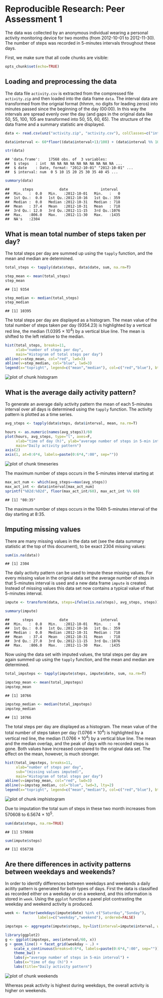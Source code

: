 # Reproducible Research: Peer Assessment 1

The data was collected by an anonymous individual wearing a personal activity monitoring device for two months
(from 2012-10-01 to 2012-11-30). 
The number of steps was recorded in 5-minutes intervals throughout these days.

First, we make sure that all code chunks are visible:

```r
opts_chunk$set(echo=TRUE)
```

## Loading and preprocessing the data

The data file `activity.csv` is extracted from the compressed file `activity.zip` and then loaded into the data frame `data`.
The interval data are transformed from the orignial format (hhmm, no digits for leading zeros) 
into minutes passed since the beginning of the day (00:00).
In this way the intervals are spread evenly over the day 
(and gaps in the original data like 50, 55, 100, 105 are transformed into 50, 55, 60, 65).
The structure of the data frame and a summary statistic are displayed.

```r
data <- read.csv(unz("activity.zip", "activity.csv"), colClasses=c("integer", "Date", "integer"))

data$interval <- 60*floor((data$interval+1)/100) + (data$interval %% 100)

str(data)
```

```
## 'data.frame':	17568 obs. of  3 variables:
##  $ steps   : int  NA NA NA NA NA NA NA NA NA NA ...
##  $ date    : Date, format: "2012-10-01" "2012-10-01" ...
##  $ interval: num  0 5 10 15 20 25 30 35 40 45 ...
```

```r
summary(data)
```

```
##      steps            date               interval   
##  Min.   :  0.0   Min.   :2012-10-01   Min.   :   0  
##  1st Qu.:  0.0   1st Qu.:2012-10-16   1st Qu.: 359  
##  Median :  0.0   Median :2012-10-31   Median : 718  
##  Mean   : 37.4   Mean   :2012-10-31   Mean   : 718  
##  3rd Qu.: 12.0   3rd Qu.:2012-11-15   3rd Qu.:1076  
##  Max.   :806.0   Max.   :2012-11-30   Max.   :1435  
##  NA's   :2304
```


## What is mean total number of steps taken per day?

The total steps per day are summed up using the `tapply` function, and the mean and median are determined.

```r
total_steps <- tapply(data$steps, data$date, sum, na.rm=T)

step_mean <- mean(total_steps)
step_mean
```

```
## [1] 9354
```

```r
step_median <- median(total_steps)
step_median
```

```
## [1] 10395
```

The total steps per day are displayed as a histogram.
The mean value of the total number of steps taken per day (9354.23) is highlighted by a vertical red line, 
the median (1.0395 &times; 10<sup>4</sup>) by a vertical blue line.
The mean is shifted to the left relative to the median.

```r
hist(total_steps, breaks=11, 
     xlab="number of steps per day", 
     main="Histogram of total steps per day")
abline(v=step_mean, col="red", lwd=3)
abline(v=step_median, col="blue", lwd=3)
legend(x="topright", legend=c("mean","median"), col=c("red","blue"), bty="n", lwd=3)
```

![plot of chunk histogram](figure/histogram.png) 


## What is the average daily activity pattern?

To generate an average daily activity pattern the mean of each 5-minutes interval over all days is determined using the `tapply` function. 
The activity pattern is plotted as a time series.

```r
avg_steps <- tapply(data$steps, data$interval, mean, na.rm=T)

hours <- as.numeric(names(avg_steps))/60
plot(hours, avg_steps, type="l", axes=F,
     xlab="time of day (h)", ylab="average number of steps in 5-min interval",
     main="Daily activity pattern")
axis(2)
axis(1, at=0:6*4, labels=paste(0:6*4,":00", sep=""))
```

![plot of chunk timeseries](figure/timeseries.png) 

The maximum number of steps occurs in the 5-minutes interval starting at

```r
max_act_num <- which(avg_steps==max(avg_steps))
max_act_int <- data$interval[max_act_num]
sprintf("%02d:%02d", floor(max_act_int/60), max_act_int %% 60)
```

```
## [1] "08:35"
```

The maximum number of steps occurs in the 104th 5-minutes interval of the day 
starting at 8:35.

## Imputing missing values
There are many missing values in the data set (see the data summary statistic at the top of this document), to be exact 2304 
missing values:

```r
sum(is.na(data))
```

```
## [1] 2304
```

The daily activity pattern can be used to impute these missing values. For every missing value in the orignial data set 
the average number of steps in that 5-minutes interval is used and a new data frame `impute` is created. 
Instead of missing values this data set now contains a typical value of that 5-minutes interval.

```r
impute <- transform(data, steps=ifelse(is.na(steps), avg_steps, steps))

summary(impute)
```

```
##      steps            date               interval   
##  Min.   :  0.0   Min.   :2012-10-01   Min.   :   0  
##  1st Qu.:  0.0   1st Qu.:2012-10-16   1st Qu.: 359  
##  Median :  0.0   Median :2012-10-31   Median : 718  
##  Mean   : 37.4   Mean   :2012-10-31   Mean   : 718  
##  3rd Qu.: 27.0   3rd Qu.:2012-11-15   3rd Qu.:1076  
##  Max.   :806.0   Max.   :2012-11-30   Max.   :1435
```

Now using the data set with imputed values, the total steps per day are again summed up using the `tapply` function, 
and the mean and median are determined.

```r
total_impsteps <- tapply(impute$steps, impute$date, sum, na.rm=T)

impstep_mean <- mean(total_impsteps)
impstep_mean
```

```
## [1] 10766
```

```r
impstep_median <- median(total_impsteps)
impstep_median
```

```
## [1] 10766
```

The total steps per day are displayed as a histogram.
The mean value of the total number of steps taken per day (1.0766 &times; 10<sup>4</sup>) is highlighted by a vertical red line, 
the median (1.0766 &times; 10<sup>4</sup>) by a vertical blue line.
The mean and the median overlap, and the peak of days with no recorded steps is gone.
Both values have increased compared to the original data set. The effect on the mean, however, is much stronger.

```r
hist(total_impsteps, breaks=11, 
     xlab="number of steps per day", 
     sub="(missing values imputed)",
     main="Histogram of total steps per day")
abline(v=impstep_mean, col="red", lwd=3)
abline(v=impstep_median, col="blue", lwd=3, lty=2)
legend(x="topright", legend=c("mean","median"), col=c("red","blue"), bty="n", lwd=3)
```

![plot of chunk imphistogram](figure/imphistogram.png) 

Due to imputation the total sum of steps in these two month increases from 570608 to 6.5674 &times; 10<sup>5</sup>.

```r
sum(data$steps, na.rm=TRUE)
```

```
## [1] 570608
```

```r
sum(impute$steps)
```

```
## [1] 656738
```


## Are there differences in activity patterns between weekdays and weekends?
In order to identify differences between weekdays and weekends a daily acitity pattern is generated for both types of days.
First the data is classified as recorded either on a weekday or on a weekend, and this information is stored in `week`.
Using the `ggplot` function a panel plot contrasting the weekday and weekend activity is produced.


```r
week <- factor(weekdays(impute$date) %in% c("Saturday","Sunday"), 
               labels=c("weekday","weekend"), ordered=FALSE)

impsteps <- aggregate(impute$steps, by=list(interval=impute$interval, weekday=week), mean)

library(ggplot2)
g <- ggplot(impsteps, aes(interval/60, x))
g + geom_line() + facet_grid(weekday ~ .) +
    scale_x_continuous(breaks=0:6*4, labels=paste(0:6*4,":00", sep="")) +
    theme_bw() +
    labs(y="average number of steps in 5-min interval") +
    labs(x="time of day (h)") +
    labs(title="Daily activity pattern")
```

![plot of chunk weekends](figure/weekends.png) 

Whereas peak activity is highest during weekdays, the overall activity is higher on weekends.
